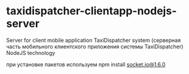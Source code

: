 # taxidispatcher-clientapp-nodejs-server
Server for client mobile application TaxiDispatcher system (серверная часть мобильного клиентского приложения системы TaxiDispatcher) NodeJS technology

при установке пакетов используем npm install socket.io@1.6.0